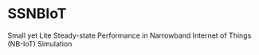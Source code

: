 # SSNBIoT
Small yet Lite Steady-state Performance in Narrowband Internet of Things (NB-IoT) Simulation
